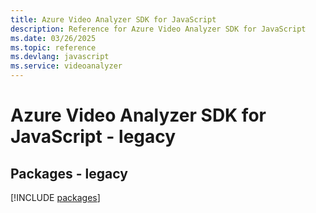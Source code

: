 ```yaml
---
title: Azure Video Analyzer SDK for JavaScript
description: Reference for Azure Video Analyzer SDK for JavaScript
ms.date: 03/26/2025
ms.topic: reference
ms.devlang: javascript
ms.service: videoanalyzer
---
```

# Azure Video Analyzer SDK for JavaScript - legacy
## Packages - legacy
[!INCLUDE [packages](video-analyzer-index.md)]
